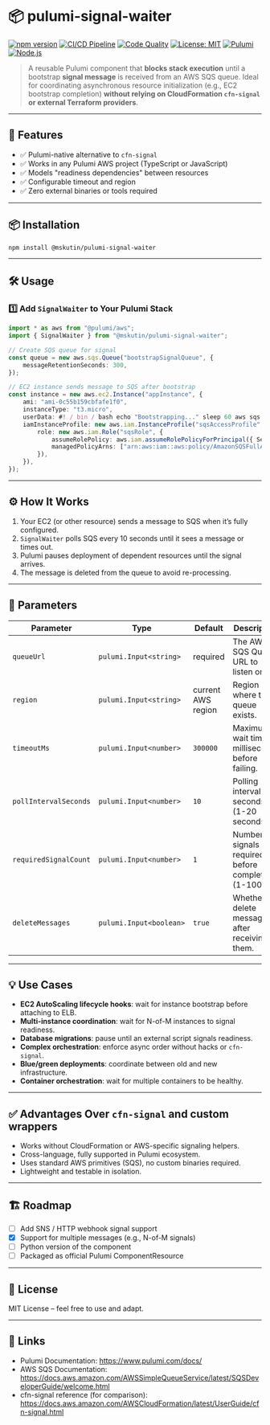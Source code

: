 # 📦 pulumi-signal-waiter

[![npm version](https://img.shields.io/npm/v/@mskutin/pulumi-signal-waiter.svg?style=flat-square)](https://www.npmjs.com/package/@mskutin/pulumi-signal-waiter)
[![CI/CD Pipeline](https://github.com/mskutin/pulumi-signal-waiter/actions/workflows/ci.yml/badge.svg)](https://github.com/mskutin/pulumi-signal-waiter/actions/workflows/ci.yml)
[![Code Quality](https://github.com/mskutin/pulumi-signal-waiter/actions/workflows/code-quality.yml/badge.svg)](https://github.com/mskutin/pulumi-signal-waiter/actions/workflows/code-quality.yml)
[![License: MIT](https://img.shields.io/badge/License-MIT-yellow.svg)](LICENSE)
[![Pulumi](https://img.shields.io/badge/pulumi-aws-blue.svg?style=flat-square)](https://www.pulumi.com)
[![Node.js](https://img.shields.io/badge/node-%3E%3D18.0.0-brightgreen.svg)](https://nodejs.org/)

> A reusable Pulumi component that **blocks stack execution** until a bootstrap
> **signal message** is received from an AWS SQS queue. Ideal for coordinating
> asynchronous resource initialization (e.g., EC2 bootstrap completion)
> **without relying on CloudFormation `cfn-signal` or external Terraform
> providers**.

---

## 🚀 Features

- ✅ Pulumi-native alternative to `cfn-signal`
- ✅ Works in any Pulumi AWS project (TypeScript or JavaScript)
- ✅ Models "readiness dependencies" between resources
- ✅ Configurable timeout and region
- ✅ Zero external binaries or tools required

---

## 📦 Installation

```bash
npm install @mskutin/pulumi-signal-waiter
```

---

## 🛠️ Usage

### 1️⃣ Add `SignalWaiter` to Your Pulumi Stack

```typescript
import * as aws from "@pulumi/aws";
import { SignalWaiter } from "@mskutin/pulumi-signal-waiter";

// Create SQS queue for signal
const queue = new aws.sqs.Queue("bootstrapSignalQueue", {
    messageRetentionSeconds: 300,
});

// EC2 instance sends message to SQS after bootstrap
const instance = new aws.ec2.Instance("appInstance", {
    ami: "ami-0c55b159cbfafe1f0",
    instanceType: "t3.micro",
    userData: #! / bin / bash echo "Bootstrapping..." sleep 60 aws sqs send - message--queue - url ${ queue.id } --message - body "ready" --region ${ aws.config.region },
    iamInstanceProfile: new aws.iam.InstanceProfile("sqsAccessProfile", {
        role: new aws.iam.Role("sqsRole", {
            assumeRolePolicy: aws.iam.assumeRolePolicyForPrincipal({ Service: "ec2.amazonaws.com" }),
            managedPolicyArns: ["arn:aws:iam::aws:policy/AmazonSQSFullAccess"],
        }),
    }),
});
```

---

## ⚙️ How It Works

1. Your EC2 (or other resource) sends a message to SQS when it’s fully
   configured.
2. `SignalWaiter` polls SQS every 10 seconds until it sees a message or times
   out.
3. Pulumi pauses deployment of dependent resources until the signal arrives.
4. The message is deleted from the queue to avoid re-processing.

---

## 📖 Parameters

| Parameter             | Type                    | Default            | Description                                           |
| --------------------- | ----------------------- | ------------------ | ----------------------------------------------------- |
| `queueUrl`            | `pulumi.Input<string>`  | required           | The AWS SQS Queue URL to listen on.                   |
| `region`              | `pulumi.Input<string>`  | current AWS region | Region where the queue exists.                        |
| `timeoutMs`           | `pulumi.Input<number>`  | `300000`           | Maximum wait time in milliseconds before failing.     |
| `pollIntervalSeconds` | `pulumi.Input<number>`  | `10`               | Polling interval in seconds (1-20 seconds).           |
| `requiredSignalCount` | `pulumi.Input<number>`  | `1`                | Number of signals required before completing (1-100). |
| `deleteMessages`      | `pulumi.Input<boolean>` | `true`             | Whether to delete messages after receiving them.      |

---

## 💡 Use Cases

- **EC2 AutoScaling lifecycle hooks**: wait for instance bootstrap before
  attaching to ELB.
- **Multi-instance coordination**: wait for N-of-M instances to signal
  readiness.
- **Database migrations**: pause until an external script signals readiness.
- **Complex orchestration**: enforce async order without hacks or `cfn-signal`.
- **Blue/green deployments**: coordinate between old and new infrastructure.
- **Container orchestration**: wait for multiple containers to be healthy.

---

## ✅ Advantages Over `cfn-signal` and custom wrappers

- Works without CloudFormation or AWS-specific signaling helpers.
- Cross-language, fully supported in Pulumi ecosystem.
- Uses standard AWS primitives (SQS), no custom binaries required.
- Lightweight and testable in isolation.

---

## 🏗️ Roadmap

- [ ] Add SNS / HTTP webhook signal support
- [x] Support for multiple messages (e.g., N-of-M signals)
- [ ] Python version of the component
- [ ] Packaged as official Pulumi ComponentResource

---

## 📜 License

MIT License – feel free to use and adapt.

---

## 🔗 Links

- Pulumi Documentation: https://www.pulumi.com/docs/
- AWS SQS Documentation:
  https://docs.aws.amazon.com/AWSSimpleQueueService/latest/SQSDeveloperGuide/welcome.html
- cfn-signal reference (for comparison):
  https://docs.aws.amazon.com/AWSCloudFormation/latest/UserGuide/cfn-signal.html
